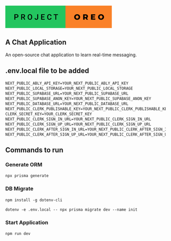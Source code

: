 ![project_oreo by lizardkingLK](/project-oreo.svg)

## A Chat Application

An open-source chat application to learn real-time messaging.

## .env.local file to be added

```
NEXT_PUBLIC_ABLY_API_KEY=YOUR_NEXT_PUBLIC_ABLY_API_KEY
NEXT_PUBLIC_LOCAL_STORAGE=YOUR_NEXT_PUBLIC_LOCAL_STORAGE
NEXT_PUBLIC_SUPABASE_URL=YOUR_NEXT_PUBLIC_SUPABASE_URL
NEXT_PUBLIC_SUPABASE_ANON_KEY=YOUR_NEXT_PUBLIC_SUPABASE_ANON_KEY
NEXT_PUBLIC_DATABASE_URL=YOUR_NEXT_PUBLIC_DATABASE_URL
NEXT_PUBLIC_CLERK_PUBLISHABLE_KEY=YOUR_NEXT_PUBLIC_CLERK_PUBLISHABLE_KEY
CLERK_SECRET_KEY=YOUR_CLERK_SECRET_KEY
NEXT_PUBLIC_CLERK_SIGN_IN_URL=YOUR_NEXT_PUBLIC_CLERK_SIGN_IN_URL
NEXT_PUBLIC_CLERK_SIGN_UP_URL=YOUR_NEXT_PUBLIC_CLERK_SIGN_UP_URL
NEXT_PUBLIC_CLERK_AFTER_SIGN_IN_URL=YOUR_NEXT_PUBLIC_CLERK_AFTER_SIGN_IN_URL
NEXT_PUBLIC_CLERK_AFTER_SIGN_UP_URL=YOUR_NEXT_PUBLIC_CLERK_AFTER_SIGN_UP_URL
```

## Commands to run

### Generate ORM

```
npx prisma generate
```

### DB Migrate

```
npm install -g dotenv-cli
```
```
dotenv -e .env.local -- npx prisma migrate dev --name init
```

### Start Application

```
npm run dev
```
